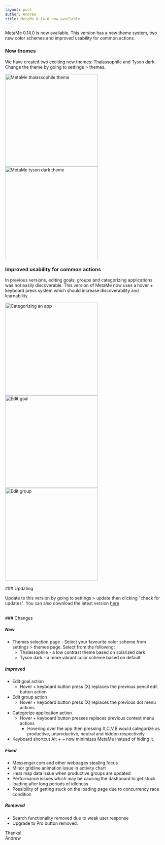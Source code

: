 ```yaml
---
layout: post
author: Andrew
title: MetaMe 0.14.0 now available
---
```


MetaMe 0.14.0 is now available. This version has a new theme system, two new color schemes and improved usability for common actions.

### New themes

We have created two exciting new themes: Thalassophile and Tyson dark. Change the theme by going to settings > themes. 

<div class="my-3">
<img class="m-2" srcset="/assets/thalassophile-1x.png 1x, /assets/thalassophile-2x.png 2x, /assets/thalassophile-3x.png 3x, /assets/thalassophile-4x.png 4x" src="/assets/thalassophile-1x.png" alt="MetaMe thalassophile theme" title="MetaMe thalassophile theme" width="300"/>
<img class="m-2" srcset="/assets/tyson-dark-1x.png 1x, /assets/tyson-dark-2x.png 2x, /assets/tyson-dark-3x.png 3x, /assets/tyson-dark-4x.png 4x" src="/assets/tyson-dark-1x.png" alt="MetaMe tyson dark theme" title="MetaMe tyson dark theme" width="300"/>
</div>

### Improved usability for common actions

In previous versions, editing goals, groups and categorizing applications was not easily discoverable. This version of MetaMe now uses a hover + keyboard press system which should increase discoverability and learnability.

<div class="my-3">
<img class="m-2" srcset="/assets/categorize-app-1x.png 1x, /assets/categorize-app-2x.png 2x" src="/assets/categorize-app-1x.png" alt="Categorizing an app" title="Categorizing an app" width="300"/>
<img class="m-2" srcset="/assets/edit-goal-1x.png 1x, /assets/edit-goal-2x.png 2x" src="/assets/edit-goal-1x.png" alt="Edit goal" title="Edit goal" width="300"/>
<img class="m-2" srcset="/assets/edit-group-1x.png 1x, /assets/edit-group-2x.png 2x" src="/assets/edit-group-1x.png" alt="Edit group" title="Edit group" width="300"/>
</div>

<br/>
### Updating

Update to this version by going to settings > update then clicking "check for updates". You can also download the latest version [here](/download.html)

<br/>
### Changes

##### New

- Themes selection page - Select your favourite color scheme from settings > themes page. Select from the following:
  - Thalassophile - a low contrast theme based on solarized dark
  - Tyson dark - a more vibrant color scheme based on default

##### Improved

- Edit goal action
  - Hover + keyboard button press (X) replaces the previous pencil edit button action
- Edit group action
  - Hover + keyboard button press (X) replaces the previous dot menu actions
- Categorize application action
  - Hover + keyboard button presses replaces previous context menu actions
    - Hovering over the app then pressing X,C,V,B would categorize as productive, unproductive, neutral and hidden respectively
- Keyboard shortcut Alt + ~ now minimizes MetaMe instead of hiding it.

##### Fixed

- Messenger.com and other webpages stealing focus
- Minor gridline animation issue in activity chart
- Heat map data issue when productive groups are updated
- Performance issues which may be causing the dashboard to get stuck loading after long periods of idleness
- Possibility of getting stuck on the loading page due to concurrency race condition

##### Removed

- Search functionality removed due to weak user response
- Upgrade to Pro button removed.

Thanks!<br/>
Andrew
